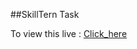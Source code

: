 ##SkillTern Task

To view this live : [Click_here](https://praveenkumarrana.github.io/skillterntask/)

